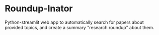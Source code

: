 # Roundup-Inator
Python-streamlit web app to automatically search for papers about provided topics, and create a summary "research roundup" about them.
